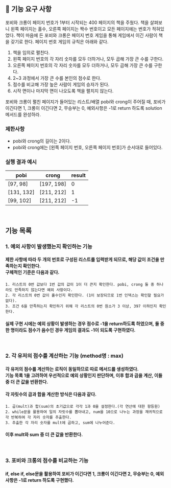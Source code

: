## 🚀 기능 요구 사항

포비와 크롱이 페이지 번호가 1부터 시작되는 400 페이지의 책을 주웠다. 책을 살펴보니 왼쪽 페이지는 홀수, 오른쪽 페이지는 짝수 번호이고 모든 페이지에는 번호가 적혀있었다. 책이 마음에 든 포비와 크롱은 페이지 번호 게임을 통해 게임에서 이긴 사람이 책을 갖기로 한다. 페이지 번호 게임의 규칙은 아래와 같다.

1. 책을 임의로 펼친다.
2. 왼쪽 페이지 번호의 각 자리 숫자를 모두 더하거나, 모두 곱해 가장 큰 수를 구한다.
3. 오른쪽 페이지 번호의 각 자리 숫자를 모두 더하거나, 모두 곱해 가장 큰 수를 구한다.
4. 2~3 과정에서 가장 큰 수를 본인의 점수로 한다.
5. 점수를 비교해 가장 높은 사람이 게임의 승자가 된다.
6. 시작 면이나 마지막 면이 나오도록 책을 펼치지 않는다.

포비와 크롱이 펼친 페이지가 들어있는 리스트/배열 pobi와 crong이 주어질 때, 포비가 이긴다면 1, 크롱이 이긴다면 2, 무승부는 0, 예외사항은 -1로 return 하도록 solution 메서드를 완성하라.

### 제한사항

- pobi와 crong의 길이는 2이다.
- pobi와 crong에는 [왼쪽 페이지 번호, 오른쪽 페이지 번호]가 순서대로 들어있다.

### 실행 결과 예시

| pobi | crong | result |
| --- | --- | --- |
| [97, 98] | [197, 198] | 0 |
| [131, 132] | [211, 212] | 1 |
| [99, 102] | [211, 212] | -1 |


<br>

## 기능 목록
### 1. 예외 사항이 발생했는지 확인하는 기능
#### 제한 사항에 따라 두 개의 번호로 구성된 리스트를 입력받게 되므로, 해당 값이 조건을 만족하는지 확인한다. <br> 구체적인 기준은 다음과 같다.
    1. 리스트의 0번 값보다 1번 값의 값이 1이 더 큰지 확인한다. pobi, crong 둘 중 하나라도 만족하지 않는다면 예외 사항이다.
    2. 각 리스트의 0번 값이 홀수인지 확인한다. (1이 보장되므로 1번 인덱스는 확인할 필요가 없다).
    3. 조건 6을 만족하는지 확인하기 위해 각 리스트의 0번 원소가 3 이상, 397 이하인지 확인한다.

#### 실제 구현 시에는 예외 상황이 발생하는 경우 점수로 -1을 return하도록 하였으며, 둘 중 한 명이라도 점수가 음수인 경우 게임의 결과도 -1이 되도록 구현하였다.


<br>

### 2. 각 유저의 점수를 계산하는 기능 (method명 : max)
#### 각 유저의 점수를 계산하는 로직이 동일하므로 따로 메서드를 생성하였다. <br> 기능 목록 1을 고려하여 우선적으로 예외 상황인지 판단하며, 이후 합과 곱을 계산, 이들 중 더 큰 값을 반환한다.

#### 각 자릿수의 곱과 합을 계산한 방식은 다음과 같다.
    1. 곱(mult)과 합(sum)의 초기값으로 각각 1과 0을 설정한다.(각 연산에 대한 항등원)
    2. while문을 활용하여 일의 자릿수를 뽑아내고, num을 10으로 나누는 과정을 재귀적으로 각 반복하여 각 자리 숫자를 추출한다.
    3. 추출한 각 자리 숫자를 mult에 곱하고, sum에 나누어준다.

#### 이후 mult와 sum 중 더 큰 값을 반환한다.

<br>

### 3. 포비와 크롱의 점수를 비교하는 기능
#### if, else if, else문을 활용하여 포비가 이긴다면 1, 크롱이 이긴다면 2, 무승부는 0, 예외사항은 -1로 return 하도록 구현했다.

